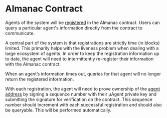 # Almanac Contract

Agents of the system will be [registered](almanac-registration.md) in the Almanac contract. Users can query a particular agent's information directly from the contract to communicate.

A central part of the system is that registrations are strictly time (in blocks) limited.
This primarily helps with the liveness problem when dealing with a large ecosystem of agents.
In order to keep the registration information up to date, the agent will need to intermittently re-register
their information with the Almanac contract.

When an agent’s information times out, queries for that agent will no longer return the registered information. 

With each registration, the agent will need to prove ownership of 
the [agent address](addresses.md) by signing a sequence number with their μAgent private key and submitting the 
signature for verification on the contract. This sequence number should increment with each successful registration and should also be queryable. This will be performed automatically.

